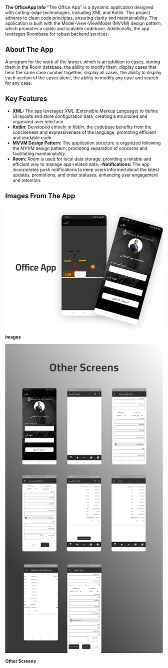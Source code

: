 **The OfficeApp Info**
"The Office App" is a dynamic application designed with cutting-edge technologies, including XML and Kotlin. This project adheres to clean code principles, ensuring clarity and maintainability. The application is built with the Model-View-ViewModel (MVVM) design pattern, which promotes a stable and scalable codebase. Additionally, the app leverages Roombase for robust backend services.

## About The App
A program for the work of the lawyer, which is an addition to cases, storing them in the Room database, the ability to modify them, display cases that bear the same case number together, display all cases, the ability to display each section of the cases alone, the ability to modify any case and search for any case.

## Key Features

- **XML:** The app leverages *XML* (Extensible Markup Language) to define UI layouts and store configuration data, creating a structured and organized user interface.
- **Kotlin:** Developed entirely in *Kotlin*, the codebase benefits from the conciseness and expressiveness of the language, promoting efficient and readable code.
- **MVVM Design Pattern:** The application structure is organized following the *MVVM* design pattern, promoting separation of concerns and facilitating maintainability.
- **Room:** *Room* is used for local data storage, providing a reliable and efficient way to manage app-related data.
-**Notifications:** The app incorporates push notifications to keep users informed about the latest updates, promotions, and order statuses, enhancing user engagement and retention.



## Images From The App

![image](https://github.com/sherifshabans/Office_App/blob/main/image/Cover.png)

**images**


![Other Screens](https://github.com/sherifshabans/Office_App/blob/main/image/Other%20Screens.png)

**Other Screens**



